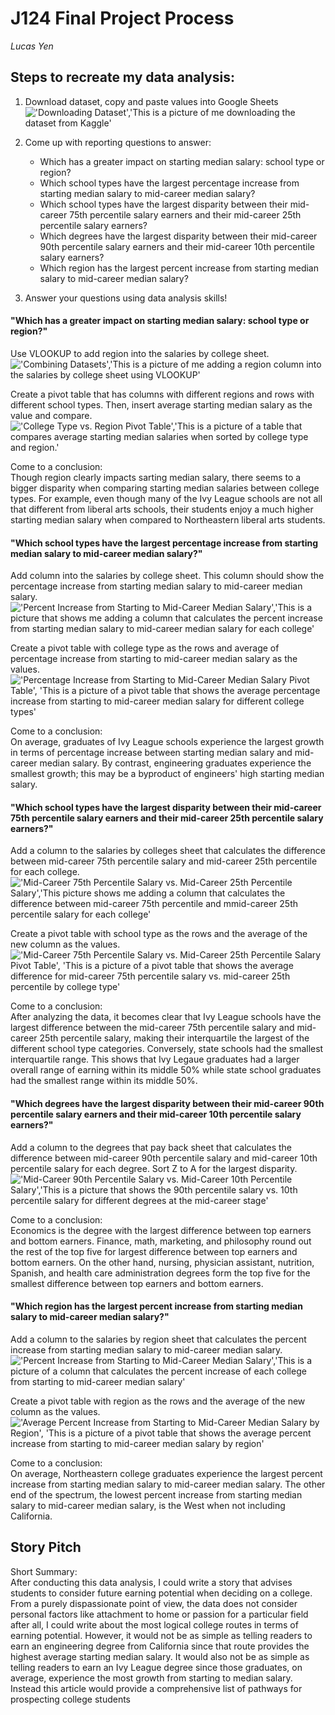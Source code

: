# J124 Final Project Process
 *Lucas Yen*


## Steps to recreate my data analysis:
1. Download dataset, copy and paste values into Google Sheets
!['Downloading Dataset','This is a picture of me downloading the dataset from Kaggle'](https://user-images.githubusercontent.com/87663499/128904904-c1ec3468-65ae-417c-a34f-1d0ed25329bf.png)

2. Come up with reporting questions to answer:
   * Which has a greater impact on starting median salary: school type or region?
   * Which school types have the largest percentage increase from starting median salary to mid-career median salary?
   * Which school types have the largest disparity between their mid-career 75th percentile salary earners and their mid-career 25th percentile salary earners?
   * Which degrees have the largest disparity between their mid-career 90th percentile salary earners and their mid-career 10th percentile salary earners?
   * Which region has the largest percent increase from starting median salary to mid-career median salary?
   
3. Answer your questions using data analysis skills!

#### "Which has a greater impact on starting median salary: school type or region?"<br>
Use VLOOKUP to add region into the salaries by college sheet.
!['Combining Datasets','This is a picture of me adding a region column into the salaries by college sheet using VLOOKUP'](https://user-images.githubusercontent.com/87663499/128911059-e2c9ecd9-e948-4a49-a6d8-cdabef8659f3.png)

Create a pivot table that has columns with different regions and rows with different school types. Then, insert average starting median salary as the value and compare.
!['College Type vs. Region Pivot Table','This is a picture of a table that compares average starting median salaries when sorted by college type and region.'](https://user-images.githubusercontent.com/87663499/129066297-cfe7bf3c-605c-4fa0-a4f3-0e98aa94ebe4.png)

Come to a conclusion:<br>
Though region clearly impacts sarting median salary, there seems to a bigger disparity when comparing starting median salaries between college types. For example, even though many of the Ivy League schools are not all that different from liberal arts schools, their students enjoy a much higher starting median salary when compared to Northeastern liberal arts students.

#### "Which school types have the largest percentage increase from starting median salary to mid-career median salary?"
Add column into the salaries by college sheet. This column should show the percentage increase from starting median salary to mid-career median salary.
!['Percent Increase from Starting to Mid-Career Median Salary','This is a picture that shows me adding a column that calculates the percent increase from starting median salary to mid-career median salary for each college'](https://user-images.githubusercontent.com/87663499/129069954-97a2f2a5-97ee-4f70-885f-5f9d422d981c.png)

Create a pivot table with college type as the rows and average of percentage increase from starting to mid-career median salary as the values.<br>
!['Percentage Increase from Starting to Mid-Career Median Salary Pivot Table', 'This is a picture of a pivot table that shows the average percentage increase from starting to mid-career median salary for different college types'](https://user-images.githubusercontent.com/87663499/129070986-2d83196a-f5c7-4426-8a6f-898c53c2df9a.png)

Come to a conclusion:<br>
On average, graduates of Ivy League schools experience the largest growth in terms of percentage increase between starting median salary and mid-career median salary. By contrast, engineering graduates experience the smallest growth; this may be a byproduct of engineers' high starting median salary.

#### "Which school types have the largest disparity between their mid-career 75th percentile salary earners and their mid-career 25th percentile salary earners?"
Add a column to the salaries by colleges sheet that calculates the difference between mid-career 75th percentile salary and mid-career 25th percentile for each college.<br>
!['Mid-Career 75th Percentile Salary vs. Mid-Career 25th Percentile Salary','This picture shows me adding a column that calculates the difference between mid-career 75th percentile and mmid-career 25th percentile salary for each college'](https://user-images.githubusercontent.com/87663499/129075329-5d38896b-278c-4969-b2c5-9bd82c9a91b0.png)

Create a pivot table with school type as the rows and the average of the new column as the values.
!['Mid-Career 75th Percentile Salary vs. Mid-Career 25th Percentile Salary Pivot Table', 'This is a picture of a pivot table that shows the average difference for mid-career 75th percentile salary vs. mid-career 25th percentile by college type'](https://user-images.githubusercontent.com/87663499/129075851-148f774d-f465-48a2-b438-c656f982cf62.png)

Come to a conclusion:<br>
After analyzing the data, it becomes clear that Ivy League schools have the largest difference between the mid-career 75th percentile salary and mid-career 25th percentile salary, making their interquartile the largest of the different school type categories. Conversely, state schools had the smallest interquartile range. This shows that Ivy Legaue graduates had a larger overall range of earning within its middle 50% while state school graduates had the smallest range within its middle 50%.

#### "Which degrees have the largest disparity between their mid-career 90th percentile salary earners and their mid-career 10th percentile salary earners?"
Add a column to the degrees that pay back sheet that calculates the difference between mid-career 90th percentile salary and mid-career 10th percentile salary for each degree. Sort Z to A for the largest disparity.
!['Mid-Career 90th Percentile Salary vs. Mid-Career 10th Percentile Salary','This is a picture that shows the 90th percentile salary vs. 10th percentile salary for different degrees at the mid-career stage'](https://user-images.githubusercontent.com/87663499/129090218-5e620569-34b6-4f14-879f-798a40847d22.png)

Come to a conclusion:<br>
Economics is the degree with the largest difference between top earners and bottom earners. Finance, math, marketing, and philosophy round out the rest of the top five for largest difference between top earners and bottom earners. On the other hand, nursing, physician assistant, nutrition, Spanish, and health care administration degrees form the top five for the smallest difference between top earners and bottom earners.

#### "Which region has the largest percent increase from starting median salary to mid-career median salary?"
Add a column to the salaries by region sheet that calculates the percent increase from starting median salary to mid-career median salary.
!['Percent Increase from Starting to Mid-Career Median Salary','This is a picture of a column that calculates the percent increase of each college from starting to mid-career median salary'](https://user-images.githubusercontent.com/87663499/129135552-1a0439ac-ec2a-4b10-8bdc-bde8bf8986cf.png)

Create a pivot table with region as the rows and the average of the new column as the values.
!['Average Percent Increase from Starting to Mid-Career Median Salary by Region', 'This is a picture of a pivot table that shows the average percent increase from starting to mid-career median salary by region'](https://user-images.githubusercontent.com/87663499/129135852-62122e54-ae08-409a-80ed-35ef9743af16.png)

Come to a conclusion:<br>
On average, Northeastern college graduates experience the largest percent increase from starting median salary to mid-career median salary. The other end of the spectrum, the lowest percent increase from starting median salary to mid-career median salary, is the West when not including California.

## Story Pitch
Short Summary:<br>
After conducting this data analysis, I could write a story that advises students to consider future earning potential when deciding on a college. From a purely dispassionate point of view, the data does not consider personal factors like attachment to home or passion for a particular field after all, I could write about the most logical college routes in terms of earning potential. However, it would not be as simple as telling readers to earn an engineering degree from California since that route provides the highest average starting median salary. It would also not be as simple as telling readers to earn an Ivy League degree since those graduates, on average, experience the most growth from starting to median salary. Instead this article would provide a comprehensive list of pathways for prospecting college students 


